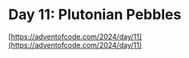 # Day 11: Plutonian Pebbles

[https://adventofcode.com/2024/day/11](https://adventofcode.com/2024/day/11)
